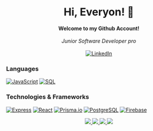 <h1 align="center">Hi, Everyon! 👋</h1>

<p align="center">
    <b>Welcome to my Github Account!</b><br><br>
    <i>
        Junior Software Developer pro<br>
    </i><br>
    <a href="https://www.linkedin.com/in/daniel-mohammadian-60937b263/">
        <img src="https://img.shields.io/badge/LinkedIn-blue?style=flat-square&logo=linkedin" alt="LinkedIn">
    </a>
</p>

### Languages

[![JavaScript](https://img.shields.io/badge/javascript-black?style=for-the-badge&logo=javascript)](https://github.com/Danmoham)
[![SQL](https://img.shields.io/badge/sql-black?style=for-the-badge&logo=mysql)](https://github.com/Danmoham)

### Technologies & Frameworks

[![Express](https://img.shields.io/badge/express-black?style=for-the-badge&logo=express)](https://github.com/Danmoham)
[![React](https://img.shields.io/badge/react-black?style=for-the-badge&logo=react)](https://github.com/Danmoham)
[![Prisma.io](https://img.shields.io/badge/prisma-black?style=for-the-badge&logo=prisma)](hhttps://github.com/Danmoham)
[![PostgreSQL](https://img.shields.io/badge/PostgreSQL-black?style=for-the-badge&logo=postgresql)](https://github.com/Danmoham)
[![Firebase](https://img.shields.io/badge/firebase-black?style=for-the-badge&logo=firebase)](https://github.com/Danmoham)

<p align="center">
  <a href="https://github.com/Danmoham">
    <img src="http://github-profile-summary-cards.vercel.app/api/cards/profile-details?username=Danmoham&theme=transparent" />
  </a>
  <a href="https://github.com/Danmoham">
    <img src="https://github-readme-streak-stats.herokuapp.com/?user=Danmoham&hide_border=true&card_width=338&theme=transparent" />
  </a>
  <a href="https://github.com/Damoham">
    <img src="http://github-profile-summary-cards.vercel.app/api/cards/stats?username=Danmoham&theme=transparent" />
  </a>
  <a href="https://github.com/Danmoham">
    <img src="http://github-profile-summary-cards.vercel.app/api/cards/most-commit-language?username=Danmoham&theme=transparent" />
  </a>
</p>

<p align="center">
